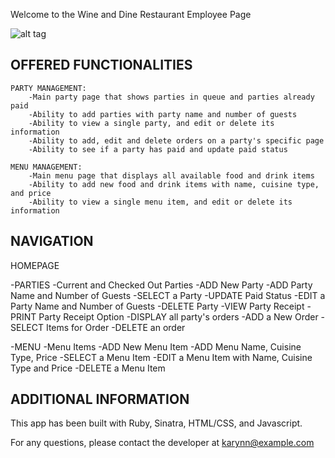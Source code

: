 Welcome to the Wine and Dine Restaurant Employee Page

![alt tag](http://i.imgur.com/N5QxVRw.png)

OFFERED FUNCTIONALITIES
-----------------------
	
	PARTY MANAGEMENT:
		-Main party page that shows parties in queue and parties already paid 
		-Ability to add parties with party name and number of guests
		-Ability to view a single party, and edit or delete its information
		-Ability to add, edit and delete orders on a party's specific page
		-Ability to see if a party has paid and update paid status
		
	MENU MANAGEMENT:
		-Main menu page that displays all available food and drink items 
		-Ability to add new food and drink items with name, cuisine type, and price
		-Ability to view a single menu item, and edit or delete its information

NAVIGATION
-----------------------

HOMEPAGE
 
-PARTIES
-Current and Checked Out Parties
-ADD New Party
-ADD Party Name and Number of Guests
-SELECT a Party
-UPDATE Paid Status
-EDIT a Party Name and Number of Guests
-DELETE Party
-VIEW Party Receipt
-PRINT Party Receipt Option
-DISPLAY all party's orders
-ADD a New Order
-SELECT Items for Order
-DELETE an order

-MENU
-Menu Items
-ADD New Menu Item
-ADD Menu Name, Cuisine Type, Price
-SELECT a Menu Item
-EDIT a Menu Item with Name, Cuisine Type and Price
-DELETE a Menu Item


ADDITIONAL INFORMATION
-----------------------

This app has been built with Ruby, Sinatra, HTML/CSS, and Javascript.

For any questions, please contact the developer at karynn@example.com